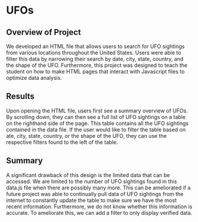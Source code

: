 # UFOs

## Overview of Project


We developed an HTML file that allows users to search for UFO sightings from various locations throughout the United States. Users were able to filter this data by narrowing their search by date, city, state, country, and the shape of the UFO. Furthermore, this project was designed to teach the student on how to make HTML pages that interact with Javascript files to optimize data analysis.

## Results

Upon opening the HTML file, users first see a summary overview of UFOs. By scrolling down, they can then see a full list of UFO sightings on a table on the righthand side of the page. This table contains all the UFO sightings contained in the data file. If the user would like to filter the table based on ate, city, state, country, or the shape of the UFO, they can use the respective filters found to the left of the table.

## Summary

A significant drawback of this design is the limited data that can be accessed. We are limited to the number of UFO sightings found in this data.js file when there are possibly many more. This can be ameliorated if a future project was able to continually pull data of UFO sightings from the internet to constantly update the table to make sure we have the most recent information. Furthermore, we do not know whether this information is accurate. To ameliorate this, we can add a filter to only display verified data.
